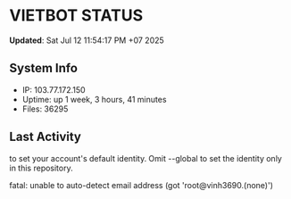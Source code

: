 # VIETBOT STATUS
**Updated**: Sat Jul 12 11:54:17 PM +07 2025

## System Info
- IP: 103.77.172.150
- Uptime: up 1 week, 3 hours, 41 minutes
- Files: 36295

## Last Activity

to set your account's default identity.
Omit --global to set the identity only in this repository.

fatal: unable to auto-detect email address (got 'root@vinh3690.(none)')
